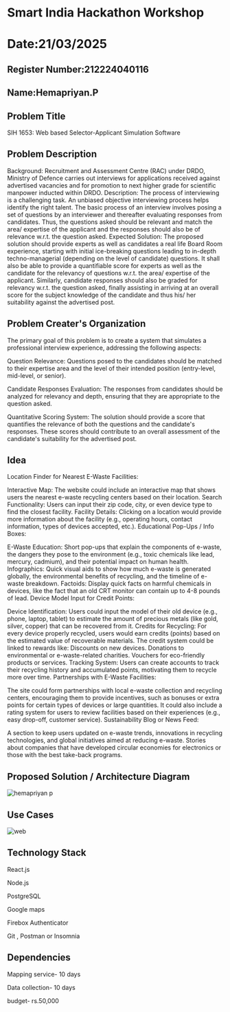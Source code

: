 # Smart India Hackathon Workshop
# Date:21/03/2025
## Register Number:212224040116
## Name:Hemapriyan.P
## Problem Title
SIH 1653: Web based Selector-Applicant Simulation Software
## Problem Description
Background: Recruitment and Assessment Centre (RAC) under DRDO, Ministry of Defence carries out interviews for applications received against advertised vacancies and for promotion to next higher grade for scientific manpower inducted within DRDO. Description: The process of interviewing is a challenging task. An unbiased objective interviewing process helps identify the right talent. The basic process of an interview involves posing a set of questions by an interviewer and thereafter evaluating responses from candidates. Thus, the questions asked should be relevant and match the area/ expertise of the applicant and the responses should also be of relevance w.r.t. the question asked. Expected Solution: The proposed solution should provide experts as well as candidates a real life Board Room experience, starting with initial ice-breaking questions leading to in-depth techno-managerial (depending on the level of candidate) questions. It shall also be able to provide a quantifiable score for experts as well as the candidate for the relevancy of questions w.r.t. the area/ expertise of the applicant. Similarly, candidate responses should also be graded for relevancy w.r.t. the question asked, finally assisting in arriving at an overall score for the subject knowledge of the candidate and thus his/ her suitability against the advertised post.

## Problem Creater's Organization
The primary goal of this problem is to create a system that simulates a professional interview experience, addressing the following aspects:

Question Relevance: Questions posed to the candidates should be matched to their expertise area and the level of their intended position (entry-level, mid-level, or senior).

Candidate Responses Evaluation: The responses from candidates should be analyzed for relevancy and depth, ensuring that they are appropriate to the question asked.

Quantitative Scoring System: The solution should provide a score that quantifies the relevance of both the questions and the candidate's responses. These scores should contribute to an overall assessment of the candidate's suitability for the advertised post.

## Idea
Location Finder for Nearest E-Waste Facilities:

Interactive Map: The website could include an interactive map that shows users the nearest e-waste recycling centers based on their location.
Search Functionality: Users can input their zip code, city, or even device type to find the closest facility.
Facility Details: Clicking on a location would provide more information about the facility (e.g., operating hours, contact information, types of devices accepted, etc.).
Educational Pop-Ups / Info Boxes:

E-Waste Education: Short pop-ups that explain the components of e-waste, the dangers they pose to the environment (e.g., toxic chemicals like lead, mercury, cadmium), and their potential impact on human health.
Infographics: Quick visual aids to show how much e-waste is generated globally, the environmental benefits of recycling, and the timeline of e-waste breakdown.
Factoids: Display quick facts on harmful chemicals in devices, like the fact that an old CRT monitor can contain up to 4-8 pounds of lead.
Device Model Input for Credit Points:

Device Identification: Users could input the model of their old device (e.g., phone, laptop, tablet) to estimate the amount of precious metals (like gold, silver, copper) that can be recovered from it.
Credits for Recycling: For every device properly recycled, users would earn credits (points) based on the estimated value of recoverable materials. The credit system could be linked to rewards like:
Discounts on new devices.
Donations to environmental or e-waste-related charities.
Vouchers for eco-friendly products or services.
Tracking System: Users can create accounts to track their recycling history and accumulated points, motivating them to recycle more over time.
Partnerships with E-Waste Facilities:

The site could form partnerships with local e-waste collection and recycling centers, encouraging them to provide incentives, such as bonuses or extra points for certain types of devices or large quantities.
It could also include a rating system for users to review facilities based on their experiences (e.g., easy drop-off, customer service).
Sustainability Blog or News Feed:

A section to keep users updated on e-waste trends, innovations in recycling technologies, and global initiatives aimed at reducing e-waste.
Stories about companies that have developed circular economies for electronics or those with the best take-back programs.


## Proposed Solution / Architecture Diagram
![hemapriyan p](https://github.com/user-attachments/assets/d8ad402b-71aa-4169-9f38-ab9c87439af0)


## Use Cases
![web](https://github.com/user-attachments/assets/a81d5a32-58e5-4be4-be8b-170298a78723)


## Technology Stack
React.js

Node.js

PostgreSQL

Google maps

Firebox Authenticator

Git , Postman or Insomnia

## Dependencies
Mapping service- 10 days

Data collection- 10 days

budget- rs.50,000
